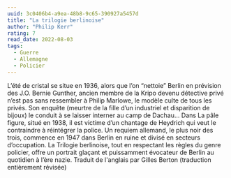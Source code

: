 ```yaml
---
uuid: 3c0406b4-a9ea-48b8-9c65-390927a5457d
title: "La trilogie berlinoise"
author: "Philip Kerr"
rating: 7
read_date: 2022-08-03
tags:
  - Guerre
  - Allemagne
  - Policier
---
```


L’été de cristal se situe en 1936, alors que l’on “nettoie” Berlin en prévision des J.O. Bernie Gunther, ancien membre de la Kripo devenu détective privé n’est pas sans ressembler à Philip Marlowe, le modèle culte de tous les privés. Son enquête (meurtre de la fille d’un industriel et disparition de bijoux) le conduit à se laisser interner au camp de Dachau... Dans La pâle figure, situé en 1938, il est victime d’un chantage de Heydrich qui veut le contraindre à réintégrer la police. Un requiem allemand, le plus noir des trois, commence en 1947 dans Berlin en ruine et divisé en secteurs d’occupation. La Trilogie berlinoise, tout en respectant les règles du genre policier, offre un portrait glaçant et puissamment évocateur de Berlin au quotidien à l’ère nazie. Traduit de l'anglais par Gilles Berton (traduction entièrement révisée)